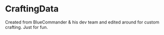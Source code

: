 # CraftingData
Created from BlueCommander &amp; his dev team and edited around for custom crafting. Just for fun.
